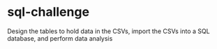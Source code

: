 # sql-challenge
Design the tables to hold data in the CSVs, import the CSVs into a SQL database, and perform data analysis
